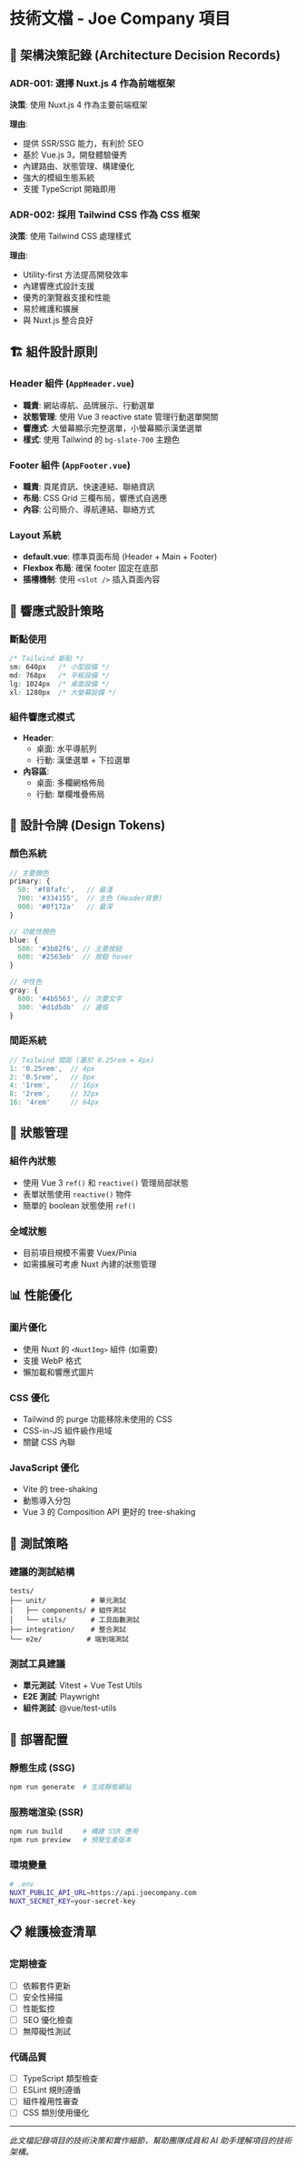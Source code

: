 # 技術文檔 - Joe Company 項目

## 🔧 架構決策記錄 (Architecture Decision Records)

### ADR-001: 選擇 Nuxt.js 4 作為前端框架

**決策**: 使用 Nuxt.js 4 作為主要前端框架

**理由**:
- 提供 SSR/SSG 能力，有利於 SEO
- 基於 Vue.js 3，開發體驗優秀
- 內建路由、狀態管理、構建優化
- 強大的模組生態系統
- 支援 TypeScript 開箱即用

### ADR-002: 採用 Tailwind CSS 作為 CSS 框架

**決策**: 使用 Tailwind CSS 處理樣式

**理由**:
- Utility-first 方法提高開發效率
- 內建響應式設計支援
- 優秀的瀏覽器支援和性能
- 易於維護和擴展
- 與 Nuxt.js 整合良好

## 🏗️ 組件設計原則

### Header 組件 (`AppHeader.vue`)
- **職責**: 網站導航、品牌展示、行動選單
- **狀態管理**: 使用 Vue 3 reactive state 管理行動選單開關
- **響應式**: 大螢幕顯示完整選單，小螢幕顯示漢堡選單
- **樣式**: 使用 Tailwind 的 `bg-slate-700` 主題色

### Footer 組件 (`AppFooter.vue`)
- **職責**: 頁尾資訊、快速連結、聯絡資訊
- **布局**: CSS Grid 三欄布局，響應式自適應
- **內容**: 公司簡介、導航連結、聯絡方式

### Layout 系統
- **default.vue**: 標準頁面布局 (Header + Main + Footer)
- **Flexbox 布局**: 確保 footer 固定在底部
- **插槽機制**: 使用 `<slot />` 插入頁面內容

## 📱 響應式設計策略

### 斷點使用
```css
/* Tailwind 斷點 */
sm: 640px   /* 小型設備 */
md: 768px   /* 平板設備 */
lg: 1024px  /* 桌面設備 */
xl: 1280px  /* 大螢幕設備 */
```

### 組件響應式模式
- **Header**: 
  - 桌面: 水平導航列
  - 行動: 漢堡選單 + 下拉選單
- **內容區**:
  - 桌面: 多欄網格佈局
  - 行動: 單欄堆疊佈局

## 🎨 設計令牌 (Design Tokens)

### 顏色系統
```javascript
// 主要顏色
primary: {
  50: '#f8fafc',   // 最淺
  700: '#334155',  // 主色 (Header背景)
  900: '#0f172a'   // 最深
}

// 功能性顏色
blue: {
  500: '#3b82f6', // 主要按鈕
  600: '#2563eb'  // 按鈕 hover
}

// 中性色
gray: {
  600: '#4b5563', // 次要文字
  300: '#d1d5db'  // 邊框
}
```

### 間距系統
```javascript
// Tailwind 間距 (基於 0.25rem = 4px)
1: '0.25rem',  // 4px
2: '0.5rem',   // 8px
4: '1rem',     // 16px
8: '2rem',     // 32px
16: '4rem'     // 64px
```

## 🔄 狀態管理

### 組件內狀態
- 使用 Vue 3 `ref()` 和 `reactive()` 管理局部狀態
- 表單狀態使用 `reactive()` 物件
- 簡單的 boolean 狀態使用 `ref()`

### 全域狀態
- 目前項目規模不需要 Vuex/Pinia
- 如需擴展可考慮 Nuxt 內建的狀態管理

## 📊 性能優化

### 圖片優化
- 使用 Nuxt 的 `<NuxtImg>` 組件 (如需要)
- 支援 WebP 格式
- 懶加載和響應式圖片

### CSS 優化
- Tailwind 的 purge 功能移除未使用的 CSS
- CSS-in-JS 組件級作用域
- 關鍵 CSS 內聯

### JavaScript 優化
- Vite 的 tree-shaking
- 動態導入分包
- Vue 3 的 Composition API 更好的 tree-shaking

## 🧪 測試策略

### 建議的測試結構
```
tests/
├── unit/           # 單元測試
│   ├── components/ # 組件測試
│   └── utils/      # 工具函數測試
├── integration/    # 整合測試
└── e2e/           # 端到端測試
```

### 測試工具建議
- **單元測試**: Vitest + Vue Test Utils
- **E2E 測試**: Playwright
- **組件測試**: @vue/test-utils

## 🚀 部署配置

### 靜態生成 (SSG)
```bash
npm run generate  # 生成靜態網站
```

### 服務端渲染 (SSR)
```bash
npm run build     # 構建 SSR 應用
npm run preview   # 預覽生產版本
```

### 環境變量
```bash
# .env
NUXT_PUBLIC_API_URL=https://api.joecompany.com
NUXT_SECRET_KEY=your-secret-key
```

## 📋 維護檢查清單

### 定期檢查
- [ ] 依賴套件更新
- [ ] 安全性掃描
- [ ] 性能監控
- [ ] SEO 優化檢查
- [ ] 無障礙性測試

### 代碼品質
- [ ] TypeScript 類型檢查
- [ ] ESLint 規則遵循  
- [ ] 組件複用性審查
- [ ] CSS 類別使用優化

---

*此文檔記錄項目的技術決策和實作細節，幫助團隊成員和 AI 助手理解項目的技術架構。*